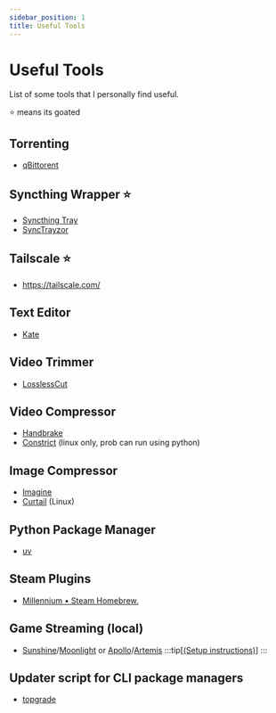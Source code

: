 ```yaml
---
sidebar_position: 1
title: Useful Tools
---
```

# Useful Tools
List of some tools that I personally find useful.

⭐ means its goated

## Torrenting
- [qBittorent](https://www.qbittorrent.org/download)
## Syncthing Wrapper ⭐
- [Syncthing Tray](https://github.com/Martchus/syncthingtray)
- [SyncTrayzor](https://github.com/canton7/SyncTrayzor)
## Tailscale ⭐
- https://tailscale.com/
## Text Editor
- [Kate](https://kate-editor.org/get-it/)
## Video Trimmer
- [LosslessCut](https://mifi.no/losslesscut/)
## Video Compressor
- [Handbrake](https://handbrake.fr/)
- [Constrict](https://github.com/Wartybix/Constrict) (linux only, prob can run using python)
## Image Compressor
- [Imagine](https://github.com/meowtec/Imagine/releases)
- [Curtail](https://flathub.org/apps/com.github.huluti.Curtail) (Linux)
## Python Package Manager
- [uv](https://docs.astral.sh/uv/)
## Steam Plugins
- [Millennium • Steam Homebrew.](https://steambrew.app/)
## Game Streaming (local)
- [Sunshine](https://app.lizardbyte.dev/Sunshine/)/[Moonlight](https://moonlight-stream.org/) or [Apollo](https://github.com/ClassicOldSong/Apollo)/[Artemis](https://github.com/ClassicOldSong/moonlight-android) 
:::tip[[(Setup instructions)](./tailscale/game-streaming.md)]
:::
## Updater script for CLI package managers
- [topgrade](https://github.com/topgrade-rs/topgrade)